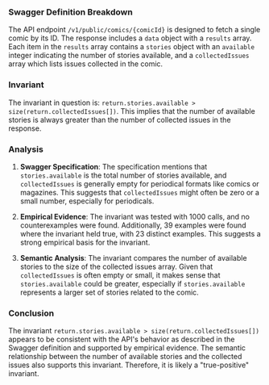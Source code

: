### Swagger Definition Breakdown
The API endpoint `/v1/public/comics/{comicId}` is designed to fetch a single comic by its ID. The response includes a `data` object with a `results` array. Each item in the `results` array contains a `stories` object with an `available` integer indicating the number of stories available, and a `collectedIssues` array which lists issues collected in the comic.

### Invariant
The invariant in question is: `return.stories.available > size(return.collectedIssues[])`. This implies that the number of available stories is always greater than the number of collected issues in the response.

### Analysis
1. **Swagger Specification**: The specification mentions that `stories.available` is the total number of stories available, and `collectedIssues` is generally empty for periodical formats like comics or magazines. This suggests that `collectedIssues` might often be zero or a small number, especially for periodicals.

2. **Empirical Evidence**: The invariant was tested with 1000 calls, and no counterexamples were found. Additionally, 39 examples were found where the invariant held true, with 23 distinct examples. This suggests a strong empirical basis for the invariant.

3. **Semantic Analysis**: The invariant compares the number of available stories to the size of the collected issues array. Given that `collectedIssues` is often empty or small, it makes sense that `stories.available` could be greater, especially if `stories.available` represents a larger set of stories related to the comic.

### Conclusion
The invariant `return.stories.available > size(return.collectedIssues[])` appears to be consistent with the API's behavior as described in the Swagger definition and supported by empirical evidence. The semantic relationship between the number of available stories and the collected issues also supports this invariant. Therefore, it is likely a "true-positive" invariant.
